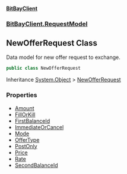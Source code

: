 #### [BitBayClient](./index.md 'index')
### [BitBayClient.RequestModel](./BitBayClient-RequestModel.md 'BitBayClient.RequestModel')
## NewOfferRequest Class
Data model for new offer request to exchange.  
```csharp
public class NewOfferRequest
```
Inheritance [System.Object](https://docs.microsoft.com/en-us/dotnet/api/System.Object 'System.Object') &gt; [NewOfferRequest](./BitBayClient-RequestModel-NewOfferRequest.md 'BitBayClient.RequestModel.NewOfferRequest')  
### Properties
- [Amount](./BitBayClient-RequestModel-NewOfferRequest-Amount.md 'BitBayClient.RequestModel.NewOfferRequest.Amount')
- [FillOrKill](./BitBayClient-RequestModel-NewOfferRequest-FillOrKill.md 'BitBayClient.RequestModel.NewOfferRequest.FillOrKill')
- [FirstBalanceId](./BitBayClient-RequestModel-NewOfferRequest-FirstBalanceId.md 'BitBayClient.RequestModel.NewOfferRequest.FirstBalanceId')
- [ImmediateOrCancel](./BitBayClient-RequestModel-NewOfferRequest-ImmediateOrCancel.md 'BitBayClient.RequestModel.NewOfferRequest.ImmediateOrCancel')
- [Mode](./BitBayClient-RequestModel-NewOfferRequest-Mode.md 'BitBayClient.RequestModel.NewOfferRequest.Mode')
- [OfferType](./BitBayClient-RequestModel-NewOfferRequest-OfferType.md 'BitBayClient.RequestModel.NewOfferRequest.OfferType')
- [PostOnly](./BitBayClient-RequestModel-NewOfferRequest-PostOnly.md 'BitBayClient.RequestModel.NewOfferRequest.PostOnly')
- [Price](./BitBayClient-RequestModel-NewOfferRequest-Price.md 'BitBayClient.RequestModel.NewOfferRequest.Price')
- [Rate](./BitBayClient-RequestModel-NewOfferRequest-Rate.md 'BitBayClient.RequestModel.NewOfferRequest.Rate')
- [SecondBalanceId](./BitBayClient-RequestModel-NewOfferRequest-SecondBalanceId.md 'BitBayClient.RequestModel.NewOfferRequest.SecondBalanceId')
